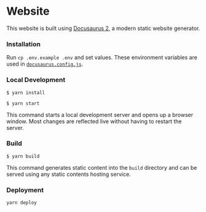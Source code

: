 # Website

This website is built using [Docusaurus 2](https://docusaurus.io/), a modern static website generator.

### Installation

Run `cp .env.example .env` and set values. These environment variables are used in [`docusaurus.config.js`](/docusaurus.config.js).

### Local Development

```
$ yarn install
```

```
$ yarn start
```

This command starts a local development server and opens up a browser window. Most changes are reflected live without having to restart the server.

### Build

```
$ yarn build
```

This command generates static content into the `build` directory and can be served using any static contents hosting service.

### Deployment

```
yarn deploy
```